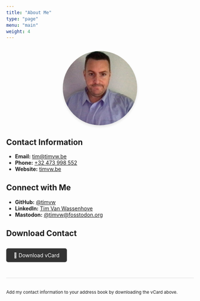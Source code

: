 ```yaml
---
title: "About Me"
type: "page"
menu: "main"
weight: 4
---
```


<div style="text-align: center; margin: 2em 0;">
    <img src="/images/tim-avatar.png" alt="Tim Van Wassenhove" style="width: 200px; height: 200px; border-radius: 50%; box-shadow: 0 4px 6px rgba(0,0,0,0.1);">
</div>

## Contact Information

- **Email:** [tim@timvw.be](mailto:tim@timvw.be)
- **Phone:** [+32 473 998 552](tel:+32473998552)
- **Website:** [timvw.be](https://timvw.be/)

## Connect with Me

- **GitHub:** [@timvw](https://github.com/timvw)
- **LinkedIn:** [Tim Van Wassenhove](https://www.linkedin.com/in/timvanwassenhove)
- **Mastodon:** [@timvw@fosstodon.org](https://fosstodon.org/@timvw)

## Download Contact

<div style="margin: 2em 0;">
    <a href="/tim-van-wassenhove.vcf" download style="display: inline-block; padding: 10px 20px; background-color: #333; color: white; text-decoration: none; border-radius: 5px; transition: background-color 0.3s;">
        📇 Download vCard
    </a>
</div>

<div style="margin-top: 3em; padding-top: 2em; border-top: 1px solid #ddd;">
    <small>Add my contact information to your address book by downloading the vCard above.</small>
</div>